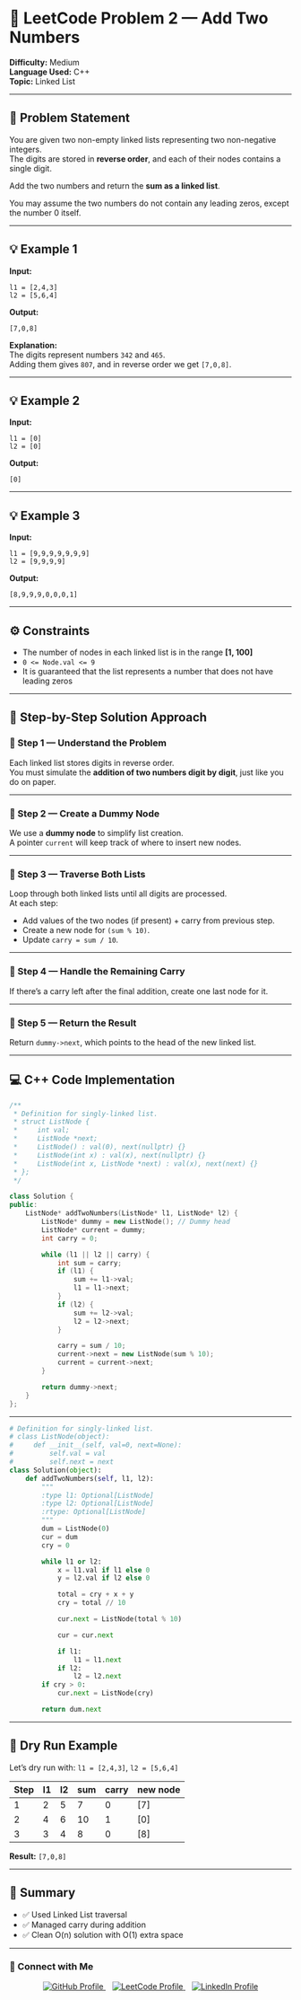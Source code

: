 # 🧮 LeetCode Problem 2 — Add Two Numbers  

**Difficulty:** Medium  
**Language Used:** C++  
**Topic:** Linked List  

---

## 🧾 Problem Statement  

You are given two non-empty linked lists representing two non-negative integers.  
The digits are stored in **reverse order**, and each of their nodes contains a single digit.  

Add the two numbers and return the **sum as a linked list**.  

You may assume the two numbers do not contain any leading zeros, except the number 0 itself.

---

## 💡 Example 1  

**Input:**  
```
l1 = [2,4,3]
l2 = [5,6,4]
```

**Output:**  
```
[7,0,8]
```

**Explanation:**  
The digits represent numbers `342` and `465`.  
Adding them gives `807`, and in reverse order we get `[7,0,8]`.

---

## 💡 Example 2  

**Input:**  
```
l1 = [0]
l2 = [0]
```

**Output:**  
```
[0]
```

---

## 💡 Example 3  

**Input:**  
```
l1 = [9,9,9,9,9,9,9]
l2 = [9,9,9,9]
```

**Output:**  
```
[8,9,9,9,0,0,0,1]
````

---

## ⚙️ Constraints  
- The number of nodes in each linked list is in the range **[1, 100]**  
- `0 <= Node.val <= 9`  
- It is guaranteed that the list represents a number that does not have leading zeros  

---

## 🧠 Step-by-Step Solution Approach  

### 🔹 Step 1 — Understand the Problem  
Each linked list stores digits in reverse order.  
You must simulate the **addition of two numbers digit by digit**, just like you do on paper.

---

### 🔹 Step 2 — Create a Dummy Node  
We use a **dummy node** to simplify list creation.  
A pointer `current` will keep track of where to insert new nodes.

---

### 🔹 Step 3 — Traverse Both Lists  
Loop through both linked lists until all digits are processed.  
At each step:  
- Add values of the two nodes (if present) + carry from previous step.  
- Create a new node for `(sum % 10)`.  
- Update `carry = sum / 10`.

---

### 🔹 Step 4 — Handle the Remaining Carry  
If there’s a carry left after the final addition, create one last node for it.

---

### 🔹 Step 5 — Return the Result  
Return `dummy->next`, which points to the head of the new linked list.

---

## 💻 C++ Code Implementation  

```cpp
/**
 * Definition for singly-linked list.
 * struct ListNode {
 *     int val;
 *     ListNode *next;
 *     ListNode() : val(0), next(nullptr) {}
 *     ListNode(int x) : val(x), next(nullptr) {}
 *     ListNode(int x, ListNode *next) : val(x), next(next) {}
 * };
 */

class Solution {
public:
    ListNode* addTwoNumbers(ListNode* l1, ListNode* l2) {
        ListNode* dummy = new ListNode(); // Dummy head
        ListNode* current = dummy;
        int carry = 0;

        while (l1 || l2 || carry) {
            int sum = carry;
            if (l1) {
                sum += l1->val;
                l1 = l1->next;
            }
            if (l2) {
                sum += l2->val;
                l2 = l2->next;
            }

            carry = sum / 10;
            current->next = new ListNode(sum % 10);
            current = current->next;
        }

        return dummy->next;
    }
};
```
---

```python
# Definition for singly-linked list.
# class ListNode(object):
#     def __init__(self, val=0, next=None):
#         self.val = val
#         self.next = next
class Solution(object):
    def addTwoNumbers(self, l1, l2):
        """
        :type l1: Optional[ListNode]
        :type l2: Optional[ListNode]
        :rtype: Optional[ListNode]
        """
        dum = ListNode(0)
        cur = dum
        cry = 0

        while l1 or l2:
            x = l1.val if l1 else 0
            y = l2.val if l2 else 0

            total = cry + x + y
            cry = total // 10

            cur.next = ListNode(total % 10)

            cur = cur.next

            if l1:
                l1 = l1.next
            if l2:
                l2 = l2.next
        if cry > 0:
            cur.next = ListNode(cry)

        return dum.next

```
---

## 🧩 Dry Run Example

Let’s dry run with:
`l1 = [2,4,3]`, `l2 = [5,6,4]`

| Step | l1 | l2 | sum | carry | new node |
| ---- | -- | -- | --- | ----- | -------- |
| 1    | 2  | 5  | 7   | 0     | [7]      |
| 2    | 4  | 6  | 10  | 1     | [0]      |
| 3    | 3  | 4  | 8   | 0     | [8]      |

**Result:** `[7,0,8]`

---

## 🧾 Summary

- ✅ Used Linked List traversal
- ✅ Managed carry during addition
- ✅ Clean O(n) solution with O(1) extra space
---

### 📎 Connect with Me

<p align="center">
  <a href="https://github.com/Vaibhav-12521" target="_blank">
    <img src="https://img.shields.io/badge/GitHub-181717?style=for-the-badge&logo=github&logoColor=white" alt="GitHub Profile"/>
  </a>
  &nbsp;&nbsp;
  <a href="https://leetcode.com/u/vaibhav125s/" target="_blank">
    <img src="https://img.shields.io/badge/LeetCode-FFA116?style=for-the-badge&logo=leetcode&logoColor=black" alt="LeetCode Profile"/>
  </a>
  &nbsp;&nbsp;
  <a href="https://www.linkedin.com/in/vaibhavsingh125/" target="_blank">
    <img src="https://img.shields.io/badge/LinkedIn-0077B5?style=for-the-badge&logo=linkedin&logoColor=white" alt="LinkedIn Profile"/>
  </a>
</p>
